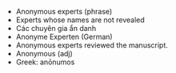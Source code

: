 - Anonymous experts (phrase)
- Experts whose names are not revealed
- Các chuyên gia ẩn danh
- Anonyme Experten (German)
- Anonymous experts reviewed the manuscript.
- Anonymous (adj)
- Greek: anōnumos